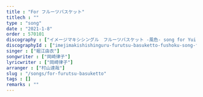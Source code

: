 ```yaml
---
title : "For フルーツバスケット"
titlech : ""
type : "song"
date : "2021-1-8"
order : 570101
discography : ["イメージマキシシングル　フルーツバスケット -風色- song for Yui Horie"]
discographyId : ["imejimakishishinguru-furutsu-basuketto-fushoku-song-for-yui-horie"]
singer : ["堀江由衣"]
songwriter : ["岡崎律子"]
lyricwriter : ["岡崎律子"]
arranger : ["村山達哉"]
slug : "/songs/for-furutsu-basuketto"
tags : []
remarks : ""
---
```



